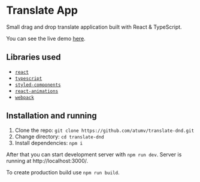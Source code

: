 # Translate App

Small drag and drop translate application built with React & TypeScript.

You can see the live demo [here](https://atumv.github.io/translate-dnd).

## Libraries used

- [`react`](https://www.npmjs.com/package/react)
- [`typescript`](https://www.npmjs.com/package/typescript)
- [`styled-components`](https://www.npmjs.com/package/styled-components)
- [`react-animations`](https://www.npmjs.com/package/react-animations)
- [`webpack`](https://www.npmjs.com/package/webpack)

## Installation and running

1. Clone the repo: `git clone https://github.com/atumv/translate-dnd.git`
2. Change directory: `cd translate-dnd`
3. Install dependencies: `npm i`

After that you can start development server with `npm run dev`.
Server is running at http://localhost:3000/.

To create production build use `npm run build`.